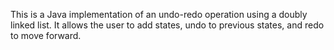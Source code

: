 This is a Java implementation of an undo-redo operation using a doubly linked list. It allows the user to add states, undo to previous states, and redo to move forward.

